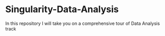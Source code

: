 # Singularity-Data-Analysis
In this repository I will take you on a comprehensive tour of Data Analysis track 
